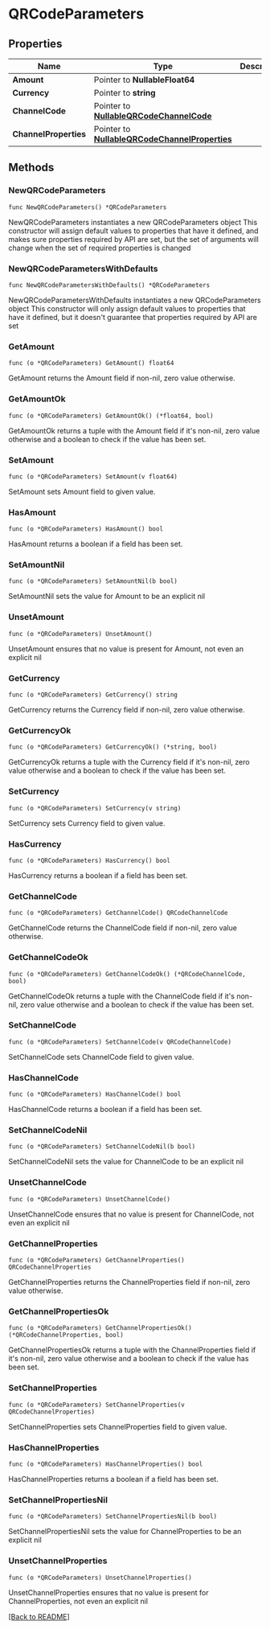 # QRCodeParameters

## Properties

Name | Type | Description | Notes
------------ | ------------- | ------------- | -------------
**Amount** | Pointer to **NullableFloat64** |  | [optional] 
**Currency** | Pointer to **string** |  | [optional] 
**ChannelCode** | Pointer to [**NullableQRCodeChannelCode**](QRCodeChannelCode.md) |  | [optional] 
**ChannelProperties** | Pointer to [**NullableQRCodeChannelProperties**](QRCodeChannelProperties.md) |  | [optional] 

## Methods

### NewQRCodeParameters

`func NewQRCodeParameters() *QRCodeParameters`

NewQRCodeParameters instantiates a new QRCodeParameters object
This constructor will assign default values to properties that have it defined,
and makes sure properties required by API are set, but the set of arguments
will change when the set of required properties is changed

### NewQRCodeParametersWithDefaults

`func NewQRCodeParametersWithDefaults() *QRCodeParameters`

NewQRCodeParametersWithDefaults instantiates a new QRCodeParameters object
This constructor will only assign default values to properties that have it defined,
but it doesn't guarantee that properties required by API are set

### GetAmount

`func (o *QRCodeParameters) GetAmount() float64`

GetAmount returns the Amount field if non-nil, zero value otherwise.

### GetAmountOk

`func (o *QRCodeParameters) GetAmountOk() (*float64, bool)`

GetAmountOk returns a tuple with the Amount field if it's non-nil, zero value otherwise
and a boolean to check if the value has been set.

### SetAmount

`func (o *QRCodeParameters) SetAmount(v float64)`

SetAmount sets Amount field to given value.

### HasAmount

`func (o *QRCodeParameters) HasAmount() bool`

HasAmount returns a boolean if a field has been set.

### SetAmountNil

`func (o *QRCodeParameters) SetAmountNil(b bool)`

 SetAmountNil sets the value for Amount to be an explicit nil

### UnsetAmount
`func (o *QRCodeParameters) UnsetAmount()`

UnsetAmount ensures that no value is present for Amount, not even an explicit nil
### GetCurrency

`func (o *QRCodeParameters) GetCurrency() string`

GetCurrency returns the Currency field if non-nil, zero value otherwise.

### GetCurrencyOk

`func (o *QRCodeParameters) GetCurrencyOk() (*string, bool)`

GetCurrencyOk returns a tuple with the Currency field if it's non-nil, zero value otherwise
and a boolean to check if the value has been set.

### SetCurrency

`func (o *QRCodeParameters) SetCurrency(v string)`

SetCurrency sets Currency field to given value.

### HasCurrency

`func (o *QRCodeParameters) HasCurrency() bool`

HasCurrency returns a boolean if a field has been set.

### GetChannelCode

`func (o *QRCodeParameters) GetChannelCode() QRCodeChannelCode`

GetChannelCode returns the ChannelCode field if non-nil, zero value otherwise.

### GetChannelCodeOk

`func (o *QRCodeParameters) GetChannelCodeOk() (*QRCodeChannelCode, bool)`

GetChannelCodeOk returns a tuple with the ChannelCode field if it's non-nil, zero value otherwise
and a boolean to check if the value has been set.

### SetChannelCode

`func (o *QRCodeParameters) SetChannelCode(v QRCodeChannelCode)`

SetChannelCode sets ChannelCode field to given value.

### HasChannelCode

`func (o *QRCodeParameters) HasChannelCode() bool`

HasChannelCode returns a boolean if a field has been set.

### SetChannelCodeNil

`func (o *QRCodeParameters) SetChannelCodeNil(b bool)`

 SetChannelCodeNil sets the value for ChannelCode to be an explicit nil

### UnsetChannelCode
`func (o *QRCodeParameters) UnsetChannelCode()`

UnsetChannelCode ensures that no value is present for ChannelCode, not even an explicit nil
### GetChannelProperties

`func (o *QRCodeParameters) GetChannelProperties() QRCodeChannelProperties`

GetChannelProperties returns the ChannelProperties field if non-nil, zero value otherwise.

### GetChannelPropertiesOk

`func (o *QRCodeParameters) GetChannelPropertiesOk() (*QRCodeChannelProperties, bool)`

GetChannelPropertiesOk returns a tuple with the ChannelProperties field if it's non-nil, zero value otherwise
and a boolean to check if the value has been set.

### SetChannelProperties

`func (o *QRCodeParameters) SetChannelProperties(v QRCodeChannelProperties)`

SetChannelProperties sets ChannelProperties field to given value.

### HasChannelProperties

`func (o *QRCodeParameters) HasChannelProperties() bool`

HasChannelProperties returns a boolean if a field has been set.

### SetChannelPropertiesNil

`func (o *QRCodeParameters) SetChannelPropertiesNil(b bool)`

 SetChannelPropertiesNil sets the value for ChannelProperties to be an explicit nil

### UnsetChannelProperties
`func (o *QRCodeParameters) UnsetChannelProperties()`

UnsetChannelProperties ensures that no value is present for ChannelProperties, not even an explicit nil

[[Back to README]](../../README.md)


